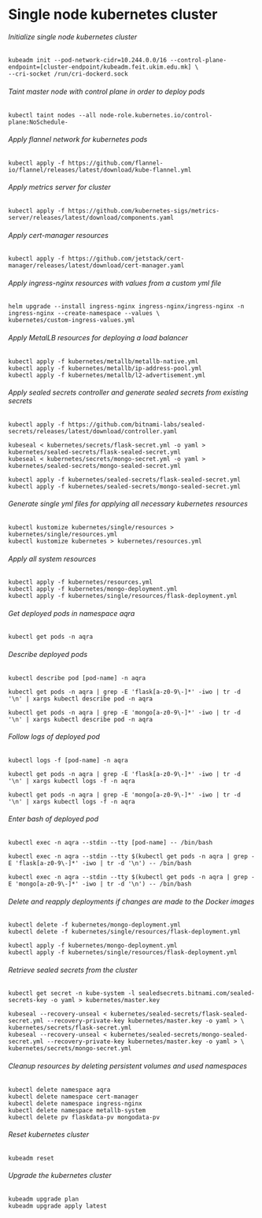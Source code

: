 # Single node kubernetes cluster

###### Initialize single node kubernetes cluster

```
kubeadm init --pod-network-cidr=10.244.0.0/16 --control-plane-endpoint=[cluster-endpoint/kubeadm.feit.ukim.edu.mk] \
--cri-socket /run/cri-dockerd.sock
```

###### Taint master node with control plane in order to deploy pods

```
kubectl taint nodes --all node-role.kubernetes.io/control-plane:NoSchedule-
```

###### Apply flannel network for kubernetes pods

```
kubectl apply -f https://github.com/flannel-io/flannel/releases/latest/download/kube-flannel.yml
```

###### Apply metrics server for cluster

```
kubectl apply -f https://github.com/kubernetes-sigs/metrics-server/releases/latest/download/components.yaml
```

###### Apply cert-manager resources

```
kubectl apply -f https://github.com/jetstack/cert-manager/releases/latest/download/cert-manager.yaml
```

###### Apply ingress-nginx resources with values from a custom yml file

```
helm upgrade --install ingress-nginx ingress-nginx/ingress-nginx -n ingress-nginx --create-namespace --values \
kubernetes/custom-ingress-values.yml
```

###### Apply MetalLB resources for deploying a load balancer

```
kubectl apply -f kubernetes/metallb/metallb-native.yml
kubectl apply -f kubernetes/metallb/ip-address-pool.yml
kubectl apply -f kubernetes/metallb/l2-advertisement.yml
```

###### Apply sealed secrets controller and generate sealed secrets from existing secrets

```
kubectl apply -f https://github.com/bitnami-labs/sealed-secrets/releases/latest/download/controller.yaml

kubeseal < kubernetes/secrets/flask-secret.yml -o yaml > kubernetes/sealed-secrets/flask-sealed-secret.yml
kubeseal < kubernetes/secrets/mongo-secret.yml -o yaml > kubernetes/sealed-secrets/mongo-sealed-secret.yml
```

```
kubectl apply -f kubernetes/sealed-secrets/flask-sealed-secret.yml
kubectl apply -f kubernetes/sealed-secrets/mongo-sealed-secret.yml
```

###### Generate single yml files for applying all necessary kubernetes resources

```
kubectl kustomize kubernetes/single/resources > kubernetes/single/resources.yml
kubectl kustomize kubernetes > kubernetes/resources.yml
```

###### Apply all system resources

```
kubectl apply -f kubernetes/resources.yml
kubectl apply -f kubernetes/mongo-deployment.yml
kubectl apply -f kubernetes/single/resources/flask-deployment.yml
```

###### Get deployed pods in namespace aqra

```
kubectl get pods -n aqra
```

###### Describe deployed pods

```
kubectl describe pod [pod-name] -n aqra
```

```
kubectl get pods -n aqra | grep -E 'flask[a-z0-9\-]*' -iwo | tr -d '\n' | xargs kubectl describe pod -n aqra
```

```
kubectl get pods -n aqra | grep -E 'mongo[a-z0-9\-]*' -iwo | tr -d '\n' | xargs kubectl describe pod -n aqra
```

###### Follow logs of deployed pod

```
kubectl logs -f [pod-name] -n aqra
```

```
kubectl get pods -n aqra | grep -E 'flask[a-z0-9\-]*' -iwo | tr -d '\n' | xargs kubectl logs -f -n aqra
```

```
kubectl get pods -n aqra | grep -E 'mongo[a-z0-9\-]*' -iwo | tr -d '\n' | xargs kubectl logs -f -n aqra
```

###### Enter bash of deployed pod

```
kubectl exec -n aqra --stdin --tty [pod-name] -- /bin/bash
```

```
kubectl exec -n aqra --stdin --tty $(kubectl get pods -n aqra | grep -E 'flask[a-z0-9\-]*' -iwo | tr -d '\n') -- /bin/bash
```

```
kubectl exec -n aqra --stdin --tty $(kubectl get pods -n aqra | grep -E 'mongo[a-z0-9\-]*' -iwo | tr -d '\n') -- /bin/bash
```

###### Delete and reapply deployments if changes are made to the Docker images

```
kubectl delete -f kubernetes/mongo-deployment.yml
kubectl delete -f kubernetes/single/resources/flask-deployment.yml
```

```
kubectl apply -f kubernetes/mongo-deployment.yml
kubectl apply -f kubernetes/single/resources/flask-deployment.yml
```

###### Retrieve sealed secrets from the cluster

```
kubectl get secret -n kube-system -l sealedsecrets.bitnami.com/sealed-secrets-key -o yaml > kubernetes/master.key

kubeseal --recovery-unseal < kubernetes/sealed-secrets/flask-sealed-secret.yml --recovery-private-key kubernetes/master.key -o yaml > \
kubernetes/secrets/flask-secret.yml
kubeseal --recovery-unseal < kubernetes/sealed-secrets/mongo-sealed-secret.yml --recovery-private-key kubernetes/master.key -o yaml > \
kubernetes/secrets/mongo-secret.yml
```

###### Cleanup resources by deleting persistent volumes and used namespaces

```
kubectl delete namespace aqra
kubectl delete namespace cert-manager
kubectl delete namespace ingress-nginx
kubectl delete namespace metallb-system
kubectl delete pv flaskdata-pv mongodata-pv
```

###### Reset kubernetes cluster

```
kubeadm reset
```

###### Upgrade the kubernetes cluster

```
kubeadm upgrade plan
kubeadm upgrade apply latest
```